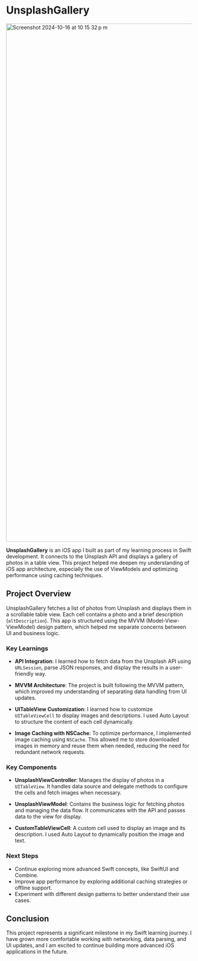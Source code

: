 # UnsplashGallery

<img width="1405" alt="Screenshot 2024-10-16 at 10 15 32 p m" src="https://github.com/user-attachments/assets/9fdcfa6e-9460-4f8d-b767-aa02215f325b">

**UnsplashGallery** is an iOS app I built as part of my learning process in Swift development. It connects to the Unsplash API and displays a gallery of photos in a table view. This project helped me deepen my understanding of iOS app architecture, especially the use of ViewModels and optimizing performance using caching techniques.

## Project Overview

UnsplashGallery fetches a list of photos from Unsplash and displays them in a scrollable table view. Each cell contains a photo and a brief description (`altDescription`). This app is structured using the MVVM (Model-View-ViewModel) design pattern, which helped me separate concerns between UI and business logic.

### Key Learnings

- **API Integration**: I learned how to fetch data from the Unsplash API using `URLSession`, parse JSON responses, and display the results in a user-friendly way.
  
- **MVVM Architecture**: The project is built following the MVVM pattern, which improved my understanding of separating data handling from UI updates.

- **UITableView Customization**: I learned how to customize `UITableViewCell` to display images and descriptions. I used Auto Layout to structure the content of each cell dynamically.

- **Image Caching with NSCache**: To optimize performance, I implemented image caching using `NSCache`. This allowed me to store downloaded images in memory and reuse them when needed, reducing the need for redundant network requests.

### Key Components

- **UnsplashViewController**: Manages the display of photos in a `UITableView`. It handles data source and delegate methods to configure the cells and fetch images when necessary.

- **UnsplashViewModel**: Contains the business logic for fetching photos and managing the data flow. It communicates with the API and passes data to the view for display.

- **CustomTableViewCell**: A custom cell used to display an image and its description. I used Auto Layout to dynamically position the image and text.

### Next Steps

- Continue exploring more advanced Swift concepts, like SwiftUI and Combine.
- Improve app performance by exploring additional caching strategies or offline support.
- Experiment with different design patterns to better understand their use cases.

## Conclusion

This project represents a significant milestone in my Swift learning journey. I have grown more comfortable working with networking, data parsing, and UI updates, and I am excited to continue building more advanced iOS applications in the future.
